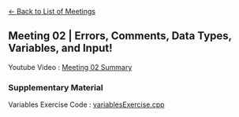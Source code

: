 [<- Back to List of Meetings](./../..)

## Meeting 02 | Errors, Comments, Data Types, Variables, and Input!

Youtube Video : [Meeting 02 Summary]()

### Supplementary Material

Variables Exercise Code : [variablesExercise.cpp](./variablesExercise.cpp)
